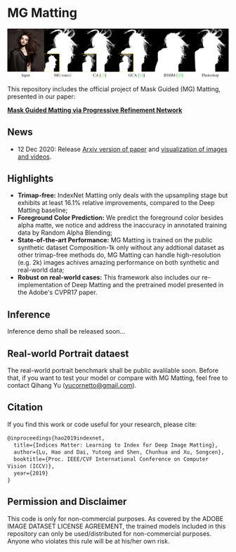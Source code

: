 # MG Matting

<p align="center">
  <img src="teaser.png" width="1050" title="Teaser Image"/>
</p>

This repository includes the official project of Mask Guided (MG) Matting, presented in our paper:

**[Mask Guided Matting via Progressive Refinement Network](https://arxiv.org/abs/1908.00672)**

## News
- 12 Dec 2020: Release [Arxiv version of paper](https://arxiv.org/pdf/2011.11961.pdf) and [visualization of images and videos](https://youtu.be/PqJ3BRHX3Lc).


## Highlights
- **Trimap-free:** IndexNet Matting only deals with the upsampling stage but exhibits at least 16.1% relative improvements, compared to the Deep Matting baseline;
- **Foreground Color Prediction:** We predict the foreground color besides alpha matte, we notice and address the inaccuracy in annotated training data by Random Alpha Blending;
- **State-of-the-art Performance:** MG Matting is trained on the public synthetic dataset Composition-1k only without any addtional dataset as other trimap-free methods do, MG Matting can handle high-resolution (e.g. 2k) images achives amazing performance on both synthetic and real-world data;
- **Robust on real-world cases:** This framework also includes our re-implementation of Deep Matting and the pretrained model presented in the Adobe's CVPR17 paper.
   

## Inference
Inference demo shall be released soon...

## Real-world Portrait dataest
The real-world portrait benchmark shall be public avalilable soon. Before that, if you want to test your model or compare with MG Matting, feel free to contact Qihang Yu (yucornetto@gmail.com).


## Citation
If you find this work or code useful for your research, please cite:
```
@inproceedings{hao2019indexnet,
  title={Indices Matter: Learning to Index for Deep Image Matting},
  author={Lu, Hao and Dai, Yutong and Shen, Chunhua and Xu, Songcen},
  booktitle={Proc. IEEE/CVF International Conference on Computer Vision (ICCV)},
  year={2019}
}
```

## Permission and Disclaimer
This code is only for non-commercial purposes. As covered by the ADOBE IMAGE DATASET LICENSE AGREEMENT, the trained models included in this repository can only be used/distributed for non-commercial purposes. Anyone who violates this rule will be at his/her own risk.
